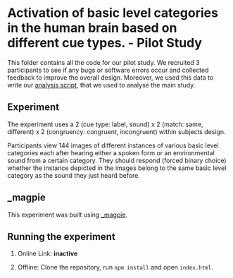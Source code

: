 # Activation of basic level categories in the human brain based on different cue types. - Pilot Study

This folder contains all the code for our pilot study. We recruited 3 participants to see if any bugs or software errors occur and collected feedback to improve the overall design. Moreover, we used this data to write our [analysis script](https://github.com/jmdudek/XP-Lab2020-What-makes-words-special-Group-35/tree/master/Analysis/01_pilot), that we used to analyse the main study.

## Experiment

The experiment uses a 2 (cue type: label, sound) x 2 (match: same, different) x 2 (congruency: congruent, incongruent) within subjects design.

Participants view 144 images of different instances of various basic level categories each after hearing either a spoken form or an environmental sound from a certain category.
They should respond (forced binary choice) whether the instance depicted in the images belong to the same basic level category as the sound they just heard before.


## \_magpie

This experiment was built using [\_magpie](https://magpie-ea.github.io/magpie-site/index.html).

## Running the experiment

1. Online Link: **inactive**

2. Offline: Clone the repository, run `npm install` and open `index.html`.
